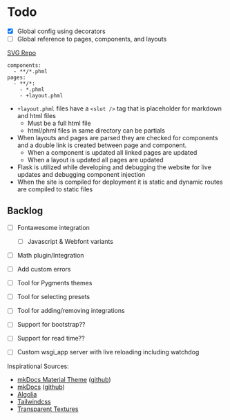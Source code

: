 # Todo

- [x] Global config using decorators
- [ ] Global reference to pages, components, and layouts

[SVG Repo](https://www.svgrepo.com/)

```
components:
  - **/*.phml 
pages:
  - **/*:
    - *.phml
    - +layout.phml
```

* `+layout.phml` files have a `<slot />` tag that is placeholder for markdown and html files
  * Must be a full html file
  * html/phml files in same directory can be partials
* When layouts and pages are parsed they are checked for components and a double link is created between page and component.
  * When a component is updated all linked pages are updated
  * When a layout is updated all pages are updated
* Flask is utilized while developing and debugging the website for live updates and debugging component injection
* When the site is compiled for deployment it is static and dynamic routes are compiled to static files

## Backlog

- [ ] Fontawesome integration
  - [ ] Javascript & Webfont variants
- [ ] Math plugin/Integration
- [ ] Add custom errors
- [ ] Tool for Pygments themes
- [ ] Tool for selecting presets
- [ ] Tool for adding/removing integrations
- [ ] Support for bootstrap??
- [ ] Support for read time??
- [ ] Custom wsgi_app server with live reloading including watchdog


Inspirational Sources:
- [mkDocs Material Theme](https://squidfunk.github.io/mkdocs-material/) ([github](https://github.com/squidfunk/mkdocs-material))
- [mkDocs](https://www.mkdocs.org/) ([github](https://github.com/mkdocs/mkdocs))
- [Algolia](https://www.algolia.com/)
- [Tailwindcss](https://tailwindcss.com/)
- [Transparent Textures](https://www.transparenttextures.com/)